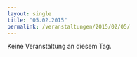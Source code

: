 ```yaml
---
layout: single
title: "05.02.2015"
permalink: /veranstaltungen/2015/02/05/
---
```


Keine Veranstaltung an diesem Tag.
